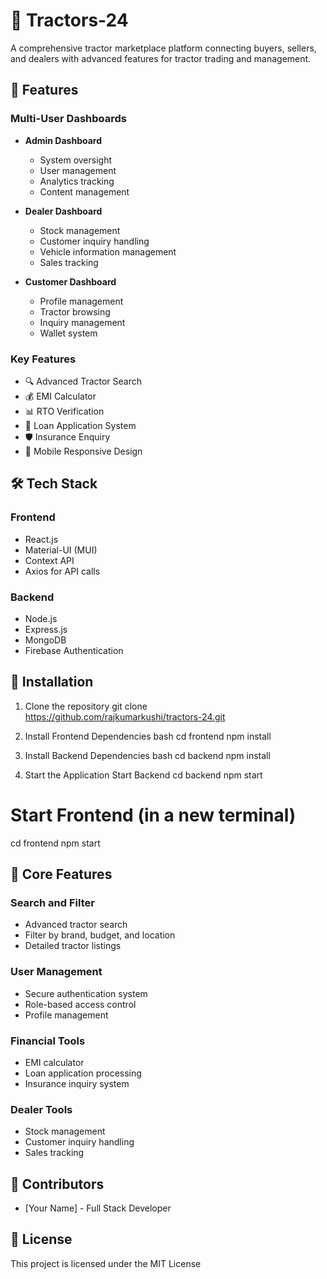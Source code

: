 # 🚜 Tractors-24

A comprehensive tractor marketplace platform connecting buyers, sellers, and dealers with advanced features for tractor trading and management.

## 🚀 Features

### Multi-User Dashboards
- **Admin Dashboard**
  - System oversight
  - User management
  - Analytics tracking
  - Content management

- **Dealer Dashboard**
  - Stock management
  - Customer inquiry handling
  - Vehicle information management
  - Sales tracking

- **Customer Dashboard**
  - Profile management
  - Tractor browsing
  - Inquiry management
  - Wallet system

### Key Features
- 🔍 Advanced Tractor Search
- 💰 EMI Calculator
- 📊 RTO Verification
- 🏦 Loan Application System
- 🛡️ Insurance Enquiry
- 📱 Mobile Responsive Design

## 🛠️ Tech Stack

### Frontend
- React.js
- Material-UI (MUI)
- Context API
- Axios for API calls

### Backend
- Node.js
- Express.js
- MongoDB
- Firebase Authentication

## 🔧 Installation

1. Clone the repository
git clone https://github.com/rajkumarkushi/tractors-24.git

2. Install Frontend Dependencies
bash
cd frontend
npm install

3. Install Backend Dependencies
bash
cd backend
npm install

4. Start the Application
Start Backend
cd backend
npm start

# Start Frontend (in a new terminal)
cd frontend
npm start

## 🌟 Core Features

### Search and Filter
- Advanced tractor search
- Filter by brand, budget, and location
- Detailed tractor listings

### User Management
- Secure authentication system
- Role-based access control
- Profile management

### Financial Tools
- EMI calculator
- Loan application processing
- Insurance inquiry system

### Dealer Tools
- Stock management
- Customer inquiry handling
- Sales tracking

## 👥 Contributors
- [Your Name] - Full Stack Developer

## 📝 License
This project is licensed under the MIT License